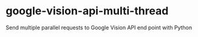 # google-vision-api-multi-thread
Send multiple parallel requests to Google Vision API end point with Python
